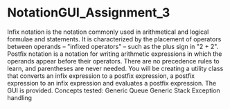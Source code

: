 # NotationGUI_Assignment_3
Infix notation is the notation commonly used in arithmetical and logical formulae and statements. It is characterized by the placement of operators between operands – "infixed operators" – such as the plus sign in "2 + 2". Postfix notation is a notation for writing arithmetic expressions in which the operands appear before their operators. There are no precedence rules to learn, and parentheses are never needed. You will be creating a utility class that converts an infix expression to a postfix expression, a postfix expression to an infix expression and evaluates a postfix expression. The GUI is provided.   Concepts tested: Generic Queue Generic Stack Exception handling 
